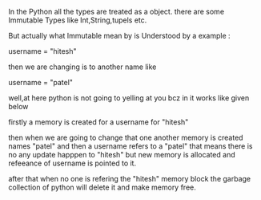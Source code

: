 <!-- MUTABLE AND IMMUTABLE IN PY -->
<!-- Referance Concept in Py -->

In the Python all the types are treated as a object.
there are some Immutable Types like Int,String,tupels etc.

But actually what Immutable mean by is Understood by a example : 

username = "hitesh"

then we are changing is to another name like 

username = "patel"

well,at here  python is not going to yelling at you bcz in it works like given below

firstly a memory is created for a username for "hitesh"

then when we are going to change that one another memory is created names "patel" and then a username refers to a "patel" that means there is no any update happpen to "hitesh" but new memory is allocated and refeeance of username is pointed to it.

after that when no one is refering the "hitesh" memory block the garbage collection of python will delete it and make memory free.   